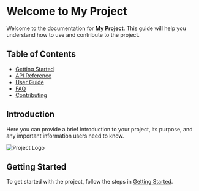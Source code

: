 # Welcome to My Project

Welcome to the documentation for **My Project**. This guide will help you understand how to use and contribute to the project.

## Table of Contents

- [Getting Started](getting-started.md)
- [API Reference](api/overview.md)
- [User Guide](user-guide.md)
- [FAQ](faq.md)
- [Contributing](contributing.md)

## Introduction

Here you can provide a brief introduction to your project, its purpose, and any important information users need to know.

![Project Logo](assets/images/logo.png)

## Getting Started

To get started with the project, follow the steps in [Getting Started](getting-started.md).
